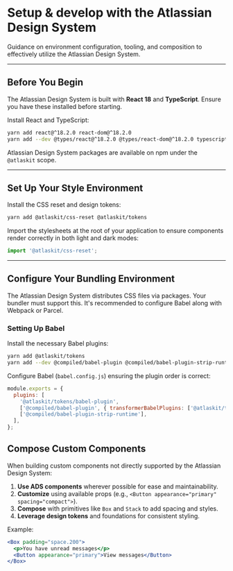 # Setup & develop with the Atlassian Design System

Guidance on environment configuration, tooling, and composition to effectively utilize the Atlassian Design System.

---

## Before You Begin

The Atlassian Design System is built with **React 18** and **TypeScript**. Ensure you have these installed before starting.

Install React and TypeScript:

```bash
yarn add react@^18.2.0 react-dom@^18.2.0
yarn add --dev @types/react@^18.2.0 @types/react-dom@^18.2.0 typescript@~5.4.0
```

Atlassian Design System packages are available on npm under the `@atlaskit` scope.

---

## Set Up Your Style Environment

Install the CSS reset and design tokens:

```bash
yarn add @atlaskit/css-reset @atlaskit/tokens
```

Import the stylesheets at the root of your application to ensure components render correctly in both light and dark modes:

```javascript
import '@atlaskit/css-reset';
```

---

## Configure Your Bundling Environment

The Atlassian Design System distributes CSS files via packages. Your bundler must support this. It's recommended to configure Babel along with Webpack or Parcel.

### Setting Up Babel

Install the necessary Babel plugins:

```bash
yarn add @atlaskit/tokens
yarn add --dev @compiled/babel-plugin @compiled/babel-plugin-strip-runtime
```

Configure Babel (`babel.config.js`) ensuring the plugin order is correct:

```javascript
module.exports = {
  plugins: [
    '@atlaskit/tokens/babel-plugin',
    ['@compiled/babel-plugin', { transformerBabelPlugins: ['@atlaskit/tokens/babel-plugin'] }],
    ['@compiled/babel-plugin-strip-runtime'],
  ],
};
```

## Compose Custom Components

When building custom components not directly supported by the Atlassian Design System:

1. **Use ADS components** wherever possible for ease and maintainability.
2. **Customize** using available props (e.g., `<Button appearance="primary" spacing="compact">`).
3. **Compose** with primitives like `Box` and `Stack` to add spacing and styles.
4. **Leverage design tokens** and foundations for consistent styling.

Example:

```jsx
<Box padding="space.200">
  <p>You have unread messages</p>
  <Button appearance="primary">View messages</Button>
</Box>
```
